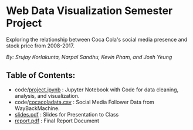 # Web Data Visualization Semester Project

Exploring the relationship between Coca Cola's social media presence and stock price from 2008-2017.

*By: Srujay Korlakunta, Narpal Sandhu, Kevin Pham, and Josh Yeung*

## Table of Contents:

* code/[project.ipynb](project.ipynb) : Jupyter Notebook with Code for data cleaning, analysis, and visualization.
* code/[cocacoladata.csv](https://github.com/yeungjosh/wdv-project-master/blob/master/code/cocacoladata.csv) : Social Media Follower Data from WayBackMachine.
* [slides.pdf](https://github.com/yeungjosh/wdv-project-master/blob/master/slides.pdf) : Slides for Presentation to Class
* [report.pdf](https://github.com/yeungjosh/wdv-project-master/blob/master/report.pdf) : Final Report Document

